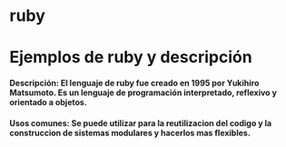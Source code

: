 # ruby
# Ejemplos de ruby y descripción
#### Descripción: El lenguaje de ruby fue creado en 1995 por Yukihiro Matsumoto. Es un lenguaje de programación interpretado, reflexivo y orientado a objetos.
#### Usos comunes: Se puede utilizar para la reutilizacion del codigo y la construccion de sistemas modulares y hacerlos mas flexibles. 

